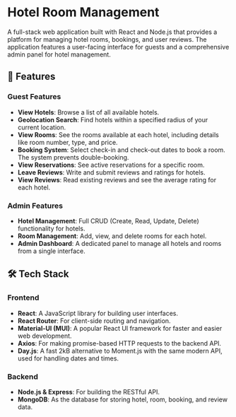 # Hotel Room Management

A full-stack web application built with React and Node.js that provides a platform for managing hotel rooms, bookings, and user reviews. The application features a user-facing interface for guests and a comprehensive admin panel for hotel management.

## 🏨 Features

### Guest Features

* **View Hotels**: Browse a list of all available hotels.
* **Geolocation Search**: Find hotels within a specified radius of your current location.
* **View Rooms**: See the rooms available at each hotel, including details like room number, type, and price.
* **Booking System**: Select check-in and check-out dates to book a room. The system prevents double-booking.
* **View Reservations**: See active reservations for a specific room.
* **Leave Reviews**: Write and submit reviews and ratings for hotels.
* **View Reviews**: Read existing reviews and see the average rating for each hotel.

### Admin Features

* **Hotel Management**: Full CRUD (Create, Read, Update, Delete) functionality for hotels.
* **Room Management**: Add, view, and delete rooms for each hotel.
* **Admin Dashboard**: A dedicated panel to manage all hotels and rooms from a single interface.

## 🛠️ Tech Stack

### Frontend

* **React**: A JavaScript library for building user interfaces.
* **React Router**: For client-side routing and navigation.
* **Material-UI (MUI)**: A popular React UI framework for faster and easier web development.
* **Axios**: For making promise-based HTTP requests to the backend API.
* **Day.js**: A fast 2kB alternative to Moment.js with the same modern API, used for handling dates and times.

### Backend

* **Node.js & Express**: For building the RESTful API.
* **MongoDB**: As the database for storing hotel, room, booking, and review data.
